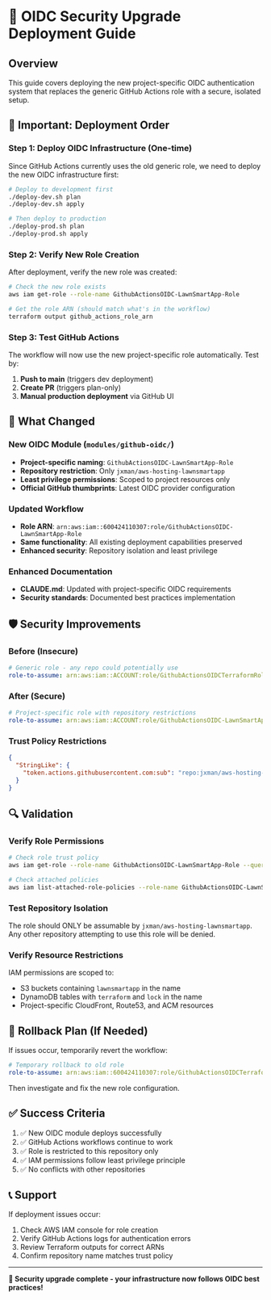 # 🔐 OIDC Security Upgrade Deployment Guide

## Overview
This guide covers deploying the new project-specific OIDC authentication system that replaces the generic GitHub Actions role with a secure, isolated setup.

## 🚨 Important: Deployment Order

### Step 1: Deploy OIDC Infrastructure (One-time)
Since GitHub Actions currently uses the old generic role, we need to deploy the new OIDC infrastructure first:

```bash
# Deploy to development first
./deploy-dev.sh plan
./deploy-dev.sh apply

# Then deploy to production
./deploy-prod.sh plan
./deploy-prod.sh apply
```

### Step 2: Verify New Role Creation
After deployment, verify the new role was created:

```bash
# Check the new role exists
aws iam get-role --role-name GithubActionsOIDC-LawnSmartApp-Role

# Get the role ARN (should match what's in the workflow)
terraform output github_actions_role_arn
```

### Step 3: Test GitHub Actions
The workflow will now use the new project-specific role automatically. Test by:

1. **Push to main** (triggers dev deployment)
2. **Create PR** (triggers plan-only)
3. **Manual production deployment** via GitHub UI

## 🔄 What Changed

### New OIDC Module (`modules/github-oidc/`)
- **Project-specific naming**: `GithubActionsOIDC-LawnSmartApp-Role`
- **Repository restriction**: Only `jxman/aws-hosting-lawnsmartapp`
- **Least privilege permissions**: Scoped to project resources only
- **Official GitHub thumbprints**: Latest OIDC provider configuration

### Updated Workflow
- **Role ARN**: `arn:aws:iam::600424110307:role/GithubActionsOIDC-LawnSmartApp-Role`
- **Same functionality**: All existing deployment capabilities preserved
- **Enhanced security**: Repository isolation and least privilege

### Enhanced Documentation
- **CLAUDE.md**: Updated with project-specific OIDC requirements
- **Security standards**: Documented best practices implementation

## 🛡️ Security Improvements

### Before (Insecure)
```yaml
# Generic role - any repo could potentially use
role-to-assume: arn:aws:iam::ACCOUNT:role/GithubActionsOIDCTerraformRole
```

### After (Secure)
```yaml
# Project-specific role with repository restrictions
role-to-assume: arn:aws:iam::ACCOUNT:role/GithubActionsOIDC-LawnSmartApp-Role
```

### Trust Policy Restrictions
```json
{
  "StringLike": {
    "token.actions.githubusercontent.com:sub": "repo:jxman/aws-hosting-lawnsmartapp:*"
  }
}
```

## 🔍 Validation

### Verify Role Permissions
```bash
# Check role trust policy
aws iam get-role --role-name GithubActionsOIDC-LawnSmartApp-Role --query 'Role.AssumeRolePolicyDocument'

# Check attached policies
aws iam list-attached-role-policies --role-name GithubActionsOIDC-LawnSmartApp-Role
```

### Test Repository Isolation
The role should ONLY be assumable by `jxman/aws-hosting-lawnsmartapp`. Any other repository attempting to use this role will be denied.

### Verify Resource Restrictions
IAM permissions are scoped to:
- S3 buckets containing `lawnsmartapp` in the name
- DynamoDB tables with `terraform` and `lock` in the name
- Project-specific CloudFront, Route53, and ACM resources

## 🚀 Rollback Plan (If Needed)

If issues occur, temporarily revert the workflow:

```yaml
# Temporary rollback to old role
role-to-assume: arn:aws:iam::600424110307:role/GithubActionsOIDCTerraformRole
```

Then investigate and fix the new role configuration.

## ✅ Success Criteria

1. ✅ New OIDC module deploys successfully
2. ✅ GitHub Actions workflows continue to work
3. ✅ Role is restricted to this repository only
4. ✅ IAM permissions follow least privilege principle
5. ✅ No conflicts with other repositories

## 📞 Support

If deployment issues occur:
1. Check AWS IAM console for role creation
2. Verify GitHub Actions logs for authentication errors
3. Review Terraform outputs for correct ARNs
4. Confirm repository name matches trust policy

---
**🔐 Security upgrade complete - your infrastructure now follows OIDC best practices!**